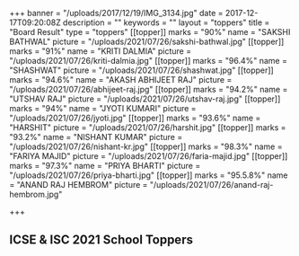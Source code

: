 +++
banner = "/uploads/2017/12/19/IMG_3134.jpg"
date = 2017-12-17T09:20:08Z
description = ""
keywords = ""
layout = "toppers"
title = "Board Result"
type = "toppers"
[[topper]]
marks = "90%"
name = "SAKSHI BATHWAL"
picture = "/uploads/2021/07/26/sakshi-bathwal.jpg"
[[topper]]
marks = "91%"
name = "KRITI DALMIA"
picture = "/uploads/2021/07/26/kriti-dalmia.jpg"
[[topper]]
marks = "96.4%"
name = "SHASHWAT"
picture = "/uploads/2021/07/26/shashwat.jpg"
[[topper]]
marks = "94.6%"
name = "AKASH ABHIJEET RAJ"
picture = "/uploads/2021/07/26/abhijeet-raj.jpg"
[[topper]]
marks = "94.2%"
name = "UTSHAV RAJ"
picture = "/uploads/2021/07/26/utshav-raj.jpg"
[[topper]]
marks = "94%"
name = "JYOTI KUMARI"
picture = "/uploads/2021/07/26/jyoti.jpg"
[[topper]]
marks = "93.6%"
name = "HARSHIT"
picture = "/uploads/2021/07/26/harshit.jpg"
[[topper]]
marks = "93.2%"
name = "NISHANT KUMAR"
picture = "/uploads/2021/07/26/nishant-kr.jpg"
[[topper]]
marks = "98.3%"
name = "FARIYA MAJID"
picture = "/uploads/2021/07/26/faria-majid.jpg"
[[topper]]
marks = "97.3%"
name = "PRIYA BHARTI"
picture = "/uploads/2021/07/26/priya-bharti.jpg"
[[topper]]
marks = "95.5.8%"
name = "ANAND RAJ HEMBROM"
picture = "/uploads/2021/07/26/anand-raj-hembrom.jpg"

+++
## ICSE & ISC 2021 School Toppers